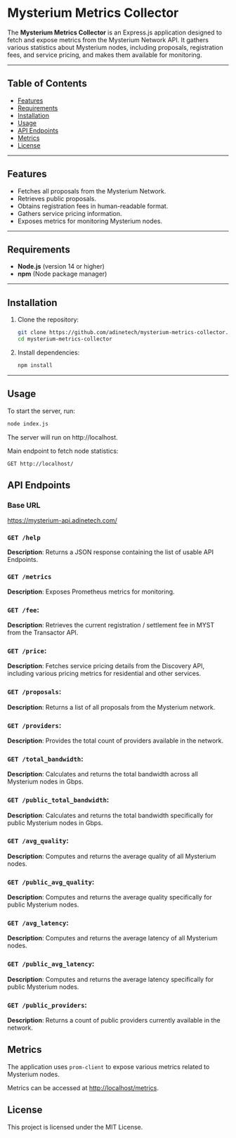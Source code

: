 # Mysterium Metrics Collector

The **Mysterium Metrics Collector** is an Express.js application designed to fetch and expose metrics from the Mysterium Network API. It gathers various statistics about Mysterium nodes, including proposals, registration fees, and service pricing, and makes them available for monitoring.

---

## Table of Contents
- [Features](#features)
- [Requirements](#requirements)
- [Installation](#installation)
- [Usage](#usage)
- [API Endpoints](#api-endpoints)
- [Metrics](#metrics)
- [License](#license)

---

## Features
- Fetches all proposals from the Mysterium Network.
- Retrieves public proposals.
- Obtains registration fees in human-readable format.
- Gathers service pricing information.
- Exposes metrics for monitoring Mysterium nodes.

---

## Requirements
- **Node.js** (version 14 or higher)
- **npm** (Node package manager)

---

## Installation
1. Clone the repository:
    ```bash
    git clone https://github.com/adinetech/mysterium-metrics-collector.git
    cd mysterium-metrics-collector
    ```

2. Install dependencies:
    ```bash
    npm install
    ```

---

## Usage
To start the server, run:
```bash
node index.js
```

The server will run on http://localhost.

Main endpoint to fetch node statistics:
```
GET http://localhost/
```

## API Endpoints

### Base URL
https://mysterium-api.adinetech.com/

### `GET /help`
**Description**: Returns a JSON response containing the list of usable API Endpoints.

### `GET /metrics`
**Description**: Exposes Prometheus metrics for monitoring.

### `GET /fee`:
**Description**: Retrieves the current registration / settlement fee in MYST from the Transactor API.

### `GET /price`:
**Description**: Fetches service pricing details from the Discovery API, including various pricing metrics for residential and other services.

### `GET /proposals`:
**Description**: Returns a list of all proposals from the Mysterium network.

### `GET /providers`:
**Description**: Provides the total count of providers available in the network.

### `GET /total_bandwidth`:
**Description**: Calculates and returns the total bandwidth across all Mysterium nodes in Gbps.

### `GET /public_total_bandwidth`:
**Description**: Calculates and returns the total bandwidth specifically for public Mysterium nodes in Gbps.

### `GET /avg_quality`:
**Description**: Computes and returns the average quality of all Mysterium nodes.

### `GET /public_avg_quality`:
**Description**: Computes and returns the average quality specifically for public Mysterium nodes.

### `GET /avg_latency`:
**Description**: Computes and returns the average latency of all Mysterium nodes.

### `GET /public_avg_latency`:
**Description**: Computes and returns the average latency specifically for public Mysterium nodes.

### `GET /public_providers`:
**Description**: Returns a count of public providers currently available in the network.

## Metrics

The application uses `prom-client` to expose various metrics related to Mysterium nodes.

Metrics can be accessed at [http://localhost/metrics](http://localhost/metrics).

## License

This project is licensed under the MIT License.
